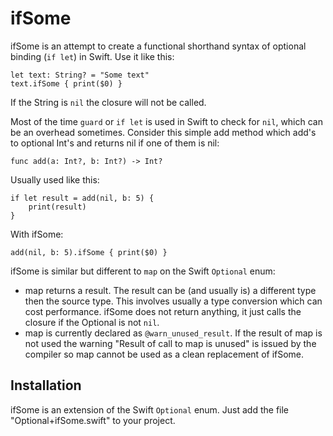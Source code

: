 # ifSome

ifSome is an attempt to create a functional shorthand syntax of optional binding (`if let`) in Swift. Use it like this:

    let text: String? = "Some text"
    text.ifSome { print($0) }

If the String is `nil` the closure will not be called.

Most of the time `guard` or `if let` is used in Swift to check for `nil`, which can be an overhead sometimes. Consider this simple add method which add's to optional Int's and returns nil if one of them is nil:

    func add(a: Int?, b: Int?) -> Int?

Usually used like this:

    if let result = add(nil, b: 5) {
	    print(result)
    }

With ifSome:

    add(nil, b: 5).ifSome { print($0) }

ifSome is similar but different to `map` on the Swift `Optional` enum:

- map returns a result. The result can be (and usually is) a different type then the source type. This involves usually a type conversion which can cost performance. ifSome does not return anything, it just calls the closure if the Optional is not `nil`.
- map is currently declared as `@warn_unused_result`. If the result of map is not used the warning "Result of call to map is unused" is issued by the compiler so map cannot be used as a clean replacement of ifSome.

## Installation

ifSome is an extension of the Swift `Optional` enum. Just add the file "Optional+ifSome.swift" to your project.

